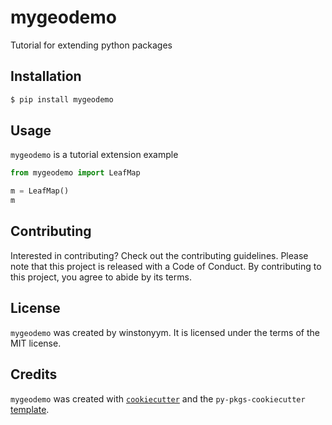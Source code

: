 # mygeodemo

Tutorial for extending python packages

## Installation

```bash
$ pip install mygeodemo
```

## Usage

`mygeodemo` is a tutorial extension example

```python
from mygeodemo import LeafMap

m = LeafMap()
m
```

## Contributing

Interested in contributing? Check out the contributing guidelines. Please note that this project is released with a Code of Conduct. By contributing to this project, you agree to abide by its terms.

## License

`mygeodemo` was created by winstonyym. It is licensed under the terms of the MIT license.

## Credits

`mygeodemo` was created with [`cookiecutter`](https://cookiecutter.readthedocs.io/en/latest/) and the `py-pkgs-cookiecutter` [template](https://github.com/py-pkgs/py-pkgs-cookiecutter).
